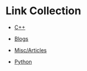 # Link Collection

* [C++](./README_cpp.md)

* [Blogs](README_blogs.md)

* [Misc/Articles](README_misc_articles.md)

* [Python](README_python.md)

